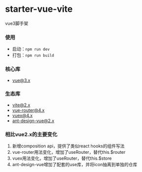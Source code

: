 # starter-vue-vite
vue3脚手架

### 使用
- 启动：```npm run dev```
- 打包：```npm run build```

### 核心库
- vue@3.x

### 生态库
- vite@2.x
- vue-router@4.x
- vuex@4.x
- ant-design-vue@2.x

### 相比vue2.x的主要变化
1. 新增composition api，提供了类似react hooks的组件写法
2. vue-router用法变化，增加了useRouter，替代this.$router
3. vuex用法变化，增加了useRouter，替代this.$store
4. ant-design-vue增加了配套的use库，并将icon抽离到单独的仓库
